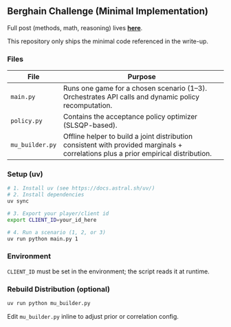 ## Berghain Challenge (Minimal Implementation)

Full post (methods, math, reasoning) lives **[here](https://elmoddy.github.io/berghain-challenge/)**.

This repository only ships the minimal code referenced in the write-up.

### Files
| File | Purpose |
|------|---------|
| `main.py` | Runs one game for a chosen scenario (1–3). Orchestrates API calls and dynamic policy recomputation. |
| `policy.py` | Contains the acceptance policy optimizer (SLSQP-based). |
| `mu_builder.py` | Offline helper to build a joint distribution consistent with provided marginals + correlations plus a prior empirical distribution. |

### Setup (uv)
```bash
# 1. Install uv (see https://docs.astral.sh/uv/)
# 2. Install dependencies
uv sync

# 3. Export your player/client id
export CLIENT_ID=your_id_here

# 4. Run a scenario (1, 2, or 3)
uv run python main.py 1
```

### Environment
`CLIENT_ID` must be set in the environment; the script reads it at runtime.

### Rebuild Distribution (optional)
```bash
uv run python mu_builder.py
```
Edit `mu_builder.py` inline to adjust prior or correlation config.

